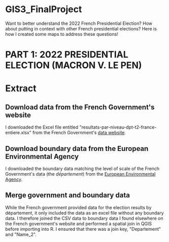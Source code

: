 # GIS3_FinalProject

Want to better understand the 2022 French Presidential Election? How about putting in context with other French presidential elections? Here is how I created some maps to address these questions!

# PART 1: 2022 PRESIDENTIAL ELECTION (MACRON V. LE PEN)

# Extract

## Download data from the French Government's website

I downloaded the Excel file entitled "resultats-par-niveau-dpt-t2-france-entiere.xlsx" from the French Government's [data website]([url](https://www.data.gouv.fr/fr/datasets/election-presidentielle-des-10-et-24-avril-2022-resultats-definitifs-du-2nd-tour/#resources)).

## Download boundary data from the European Environmental Agency

I downloaded the boundary data matching the level of scale of the French Government's data (the _département_) from the [European Environmental Agency]([url](https://www.eea.europa.eu/data-and-maps/data/external/france-administrative-boundaries)).

## Merge government and boundary data

While the French government provided data for the election results by département, it only included the data as an excel file without any boundary data. I therefore joined the CSV data to boundary data I found elsewhere on the French government's website and performed a spatial join in QGIS before importing into R. I ensured that there was a join key, "Departement" and "Name_2".

